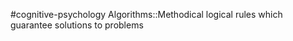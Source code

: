 #cognitive-psychology 
Algorithms::Methodical logical rules which guarantee solutions to problems
<!--SR:!2024-04-16,7,250-->